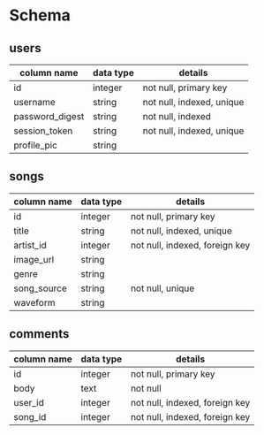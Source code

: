 # Schema

## users

column name | data type | details
------------|-----------|--------
id | integer | not null, primary key
username | string | not null, indexed, unique
password_digest | string | not null, indexed
session_token | string | not null, indexed, unique
profile_pic | string |

## songs

column name | data type | details
------------|-----------|--------
id | integer | not null, primary key
title | string | not null, indexed, unique
artist_id | integer | not null, indexed, foreign key
image_url | string |
genre | string |
song_source | string | not null, unique
waveform | string |

## comments

column name | data type | details
------------|-----------|--------
id | integer | not null, primary key
body | text | not null
user_id | integer | not null, indexed, foreign key
song_id | integer | not null, indexed, foreign key
